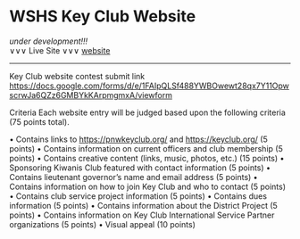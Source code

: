 # WSHS Key Club Website 

*under development!!!* \
∨∨∨ Live Site ∨∨∨
[website](https://chwrd.github.io/WSHS-Key-Club/)


---


Key Club website contest submit link
https://docs.google.com/forms/d/e/1FAIpQLSf488YWBOwewt28qx7Y11OpwscrwJa6QZz6GMBYkKArpmgmxA/viewform

Criteria
Each website entry will be judged based upon the following criteria (75 points total).

• Contains links to https://pnwkeyclub.org/ and https://keyclub.org/ (5 points)
• Contains information on current officers and club membership (5 points)
• Contains creative content (links, music, photos, etc.) (15 points)
• Sponsoring Kiwanis Club featured with contact information (5 points)
• Contains lieutenant governor’s name and email address (5 points)
• Contains information on how to join Key Club and who to contact (5 points)
• Contains club service project information (5 points)
• Contains dues information (5 points)
• Contains information about the District Project (5 points)
• Contains information on Key Club International Service Partner organizations (5 points)
• Visual appeal (10 points)

